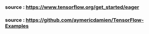 ### source : https://www.tensorflow.org/get_started/eager
### source : https://github.com/aymericdamien/TensorFlow-Examples